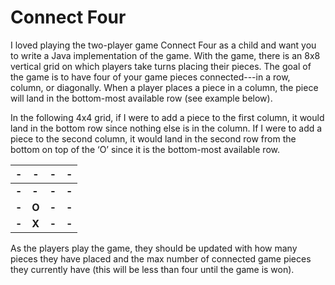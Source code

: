 # Connect Four

I loved playing the two-player game Connect Four as a child and want you to write a Java implementation of the game. With the game, there is an 8x8 vertical grid on which players take turns placing their pieces. The goal of the game is to have four of your game pieces connected---in a row, column, or diagonally. When a player places a piece in a column, the piece will  land in the bottom-most available row (see example below). 

In the following 4x4 grid, if I were to add a piece to the first column, it would land in the bottom row since nothing else is in the column. If I were to add a piece to the second column, it would land in the second row from the bottom on top of the ‘O’ since it is the bottom-most available row.

| **-** | **-** | **-** | **-** |
|---|---|---|---|
| **-** | **-** | **-** | **-** |
| **-** | **O** | **-** | **-** |
| **-** | **X** | **-** | **-** |


As the players play the game, they should be updated with how many pieces they have placed and the max number of connected game pieces they currently have (this will be less than four until the game is won).

